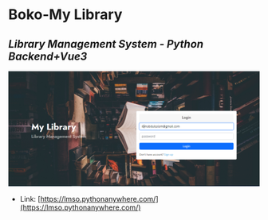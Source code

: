 # Boko-My Library
## _Library Management System - Python Backend+Vue3_

[![N|Solid](https://github.com/moriire/boko/blob/main/lmso.PNG)](https://lmso.pythonanywhere.com/)
- Link: [https://lmso.pythonanywhere.com/](https://lmso.pythonanywhere.com/)